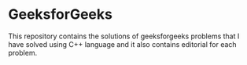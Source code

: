 # GeeksforGeeks
This repository contains the solutions of geeksforgeeks problems that I have solved using C++ language and it also contains editorial for each problem.

